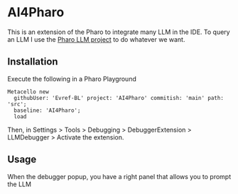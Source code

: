 # AI4Pharo

This is an extension of the Pharo to integrate many LLM in the IDE.
To query an LLM I use the [Pharo LLM project](https://github.com/Evref-BL/Pharo-LLMAPI) to do whatever we want.

## Installation

Execute the following in a Pharo Playground

```st
Metacello new
  githubUser: 'Evref-BL' project: 'AI4Pharo' commitish: 'main' path: 'src';
  baseline: 'AI4Pharo';
  load
```

Then, in Settings > Tools > Debugging > DebuggerExtension > LLMDebugger > Activate the extension.

## Usage

When the debugger popup, you have a right panel that allows you to prompt the LLM
